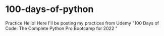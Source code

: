 # 100-days-of-python
Practice
Hello!
Here I'll be posting my practices from Udemy "100 Days of Code: The Complete Python Pro Bootcamp for 2022
"
